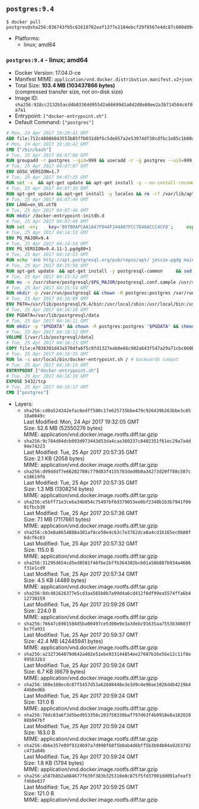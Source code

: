 ## `postgres:9.4`

```console
$ docker pull postgres@sha256:036743fb5c62618782eaf1377e2104ebcf29f8567e4dc87c680dd94aa2e69f75
```

-	Platforms:
	-	linux; amd64

### `postgres:9.4` - linux; amd64

-	Docker Version: 17.04.0-ce
-	Manifest MIME: `application/vnd.docker.distribution.manifest.v2+json`
-	Total Size: **103.4 MB (103437866 bytes)**  
	(compressed transfer size, not on-disk size)
-	Image ID: `sha256:928cc2132b5acd4b0336dd955d2a66699d1a0d2d8e80ee2a3b714504c6f0a7a1`
-	Entrypoint: `["docker-entrypoint.sh"]`
-	Default Command: `["postgres"]`

```dockerfile
# Mon, 24 Apr 2017 19:20:41 GMT
ADD file:712c48086043553b85ffb031d8f6c5de857a2e53974df30cdfbc1e85c1b00a25 in / 
# Mon, 24 Apr 2017 19:20:42 GMT
CMD ["/bin/bash"]
# Tue, 25 Apr 2017 04:07:06 GMT
RUN groupadd -r postgres --gid=999 && useradd -r -g postgres --uid=999 postgres
# Tue, 25 Apr 2017 04:07:07 GMT
ENV GOSU_VERSION=1.7
# Tue, 25 Apr 2017 04:07:25 GMT
RUN set -x 	&& apt-get update && apt-get install -y --no-install-recommends ca-certificates wget && rm -rf /var/lib/apt/lists/* 	&& wget -O /usr/local/bin/gosu "https://github.com/tianon/gosu/releases/download/$GOSU_VERSION/gosu-$(dpkg --print-architecture)" 	&& wget -O /usr/local/bin/gosu.asc "https://github.com/tianon/gosu/releases/download/$GOSU_VERSION/gosu-$(dpkg --print-architecture).asc" 	&& export GNUPGHOME="$(mktemp -d)" 	&& gpg --keyserver ha.pool.sks-keyservers.net --recv-keys B42F6819007F00F88E364FD4036A9C25BF357DD4 	&& gpg --batch --verify /usr/local/bin/gosu.asc /usr/local/bin/gosu 	&& rm -r "$GNUPGHOME" /usr/local/bin/gosu.asc 	&& chmod +x /usr/local/bin/gosu 	&& gosu nobody true 	&& apt-get purge -y --auto-remove ca-certificates wget
# Tue, 25 Apr 2017 04:07:35 GMT
RUN apt-get update && apt-get install -y locales && rm -rf /var/lib/apt/lists/* 	&& localedef -i en_US -c -f UTF-8 -A /usr/share/locale/locale.alias en_US.UTF-8
# Tue, 25 Apr 2017 04:07:44 GMT
ENV LANG=en_US.utf8
# Tue, 25 Apr 2017 04:07:46 GMT
RUN mkdir /docker-entrypoint-initdb.d
# Tue, 25 Apr 2017 04:07:49 GMT
RUN set -ex; 	key='B97B0AFCAA1A47F044F244A07FCC7D46ACCC4CF8'; 	export GNUPGHOME="$(mktemp -d)"; 	gpg --keyserver ha.pool.sks-keyservers.net --recv-keys "$key"; 	gpg --export "$key" > /etc/apt/trusted.gpg.d/postgres.gpg; 	rm -r "$GNUPGHOME"; 	apt-key list
# Tue, 25 Apr 2017 04:14:53 GMT
ENV PG_MAJOR=9.4
# Tue, 25 Apr 2017 04:14:54 GMT
ENV PG_VERSION=9.4.11-1.pgdg80+1
# Tue, 25 Apr 2017 04:14:55 GMT
RUN echo 'deb http://apt.postgresql.org/pub/repos/apt/ jessie-pgdg main' $PG_MAJOR > /etc/apt/sources.list.d/pgdg.list
# Tue, 25 Apr 2017 04:15:50 GMT
RUN apt-get update 	&& apt-get install -y postgresql-common 	&& sed -ri 's/#(create_main_cluster) .*$/\1 = false/' /etc/postgresql-common/createcluster.conf 	&& apt-get install -y 		postgresql-$PG_MAJOR=$PG_VERSION 		postgresql-contrib-$PG_MAJOR=$PG_VERSION 	&& rm -rf /var/lib/apt/lists/*
# Tue, 25 Apr 2017 04:15:52 GMT
RUN mv -v /usr/share/postgresql/$PG_MAJOR/postgresql.conf.sample /usr/share/postgresql/ 	&& ln -sv ../postgresql.conf.sample /usr/share/postgresql/$PG_MAJOR/ 	&& sed -ri "s!^#?(listen_addresses)\s*=\s*\S+.*!\1 = '*'!" /usr/share/postgresql/postgresql.conf.sample
# Tue, 25 Apr 2017 04:15:54 GMT
RUN mkdir -p /var/run/postgresql && chown -R postgres:postgres /var/run/postgresql && chmod g+s /var/run/postgresql
# Tue, 25 Apr 2017 04:16:09 GMT
ENV PATH=/usr/lib/postgresql/9.4/bin:/usr/local/sbin:/usr/local/bin:/usr/sbin:/usr/bin:/sbin:/bin
# Tue, 25 Apr 2017 04:16:10 GMT
ENV PGDATA=/var/lib/postgresql/data
# Tue, 25 Apr 2017 04:16:11 GMT
RUN mkdir -p "$PGDATA" && chown -R postgres:postgres "$PGDATA" && chmod 777 "$PGDATA" # this 777 will be replaced by 700 at runtime (allows semi-arbitrary "--user" values)
# Tue, 25 Apr 2017 04:16:12 GMT
VOLUME [/var/lib/postgresql/data]
# Tue, 25 Apr 2017 04:16:13 GMT
COPY file:e7038391d43a570dfa6f5c9fd1327eab0e66c902a643f547a29a71cbc660b950 in /usr/local/bin/ 
# Tue, 25 Apr 2017 04:16:15 GMT
RUN ln -s usr/local/bin/docker-entrypoint.sh / # backwards compat
# Tue, 25 Apr 2017 04:16:15 GMT
ENTRYPOINT ["docker-entrypoint.sh"]
# Tue, 25 Apr 2017 04:16:16 GMT
EXPOSE 5432/tcp
# Tue, 25 Apr 2017 04:16:17 GMT
CMD ["postgres"]
```

-	Layers:
	-	`sha256:cd0a524342efac6edff500c17e625735bbe479c926439b263bbe3c8518a0849c`  
		Last Modified: Mon, 24 Apr 2017 19:32:05 GMT  
		Size: 52.6 MB (52550276 bytes)  
		MIME: application/vnd.docker.image.rootfs.diff.tar.gzip
	-	`sha256:9c784d04dcb093d973443d53da4caa360237c8402351f61ec29a7a4d94e74223`  
		Last Modified: Tue, 25 Apr 2017 20:57:35 GMT  
		Size: 2.1 KB (2058 bytes)  
		MIME: application/vnd.docker.image.rootfs.diff.tar.gzip
	-	`sha256:d99dddf7e66202708c779d83f4155703ded0b0a34273d20ff88c587ce18619fb`  
		Last Modified: Tue, 25 Apr 2017 20:57:35 GMT  
		Size: 1.3 MB (1308214 bytes)  
		MIME: application/vnd.docker.image.rootfs.diff.tar.gzip
	-	`sha256:e5bff71e3ce6a34b054c75497bf6d379053ee0bf2348b1b3b7941f0901fbcb38`  
		Last Modified: Tue, 25 Apr 2017 20:57:36 GMT  
		Size: 7.1 MB (7117661 bytes)  
		MIME: application/vnd.docker.image.rootfs.diff.tar.gzip
	-	`sha256:cb3e0a8654888a301af8ce50e4c63c7e3762dca8a4cd1b165ec0b80f6dcf6c03`  
		Last Modified: Tue, 25 Apr 2017 20:57:32 GMT  
		Size: 115.0 B  
		MIME: application/vnd.docker.image.rootfs.diff.tar.gzip
	-	`sha256:31295d654cd5ed8581f46fbe2b7fb364302bcb01a58b887b934a4686f31e1cd9`  
		Last Modified: Tue, 25 Apr 2017 20:57:34 GMT  
		Size: 4.5 KB (4489 bytes)  
		MIME: application/vnd.docker.image.rootfs.diff.tar.gzip
	-	`sha256:8dc481626377e5cd3aa565b0b7a99d4a6cd412f6df99ea5574ffa6b412730159`  
		Last Modified: Tue, 25 Apr 2017 20:59:26 GMT  
		Size: 224.0 B  
		MIME: application/vnd.docker.image.rootfs.diff.tar.gzip
	-	`sha256:76647c6901584d5ba00497ce5300e9e3a3debc91635aa7553b34603fbc7fa931`  
		Last Modified: Tue, 25 Apr 2017 20:59:37 GMT  
		Size: 42.4 MB (42445941 bytes)  
		MIME: application/vnd.docker.image.rootfs.diff.tar.gzip
	-	`sha256:a2327364079d642a402e51ebe933144854ee27607b16e56e12c11f8e995b32b3`  
		Last Modified: Tue, 25 Apr 2017 20:59:24 GMT  
		Size: 6.7 KB (6679 bytes)  
		MIME: application/vnd.docker.image.rootfs.diff.tar.gzip
	-	`sha256:108e108ec8c07f5457d53a62688448e3e3d9c4e90ae1026ddb4219b444b0ed6b`  
		Last Modified: Tue, 25 Apr 2017 20:59:24 GMT  
		Size: 131.0 B  
		MIME: application/vnd.docker.image.rootfs.diff.tar.gzip
	-	`sha256:78dc83a6f3d5bed953356c203758330baf797d63f4b0918e8a18202888b947bf`  
		Last Modified: Tue, 25 Apr 2017 20:59:24 GMT  
		Size: 163.0 B  
		MIME: application/vnd.docker.image.rootfs.diff.tar.gzip
	-	`sha256:4b6e357e09f9324b97a7d990f68f5b0ab4d6bff5b3b04b04a9263792c473a84b`  
		Last Modified: Tue, 25 Apr 2017 20:59:24 GMT  
		Size: 1.8 KB (1794 bytes)  
		MIME: application/vnd.docker.image.rootfs.diff.tar.gzip
	-	`sha256:a587b8b2a084677f639f383b325310e0c875f5fd37901dd091afeaf3f4b8e837`  
		Last Modified: Tue, 25 Apr 2017 20:59:25 GMT  
		Size: 121.0 B  
		MIME: application/vnd.docker.image.rootfs.diff.tar.gzip
